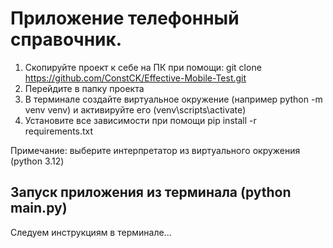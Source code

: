 # Приложение телефонный справочник.

1. Скопируйте проект к себе на ПК при помощи: git clone https://github.com/ConstCK/Effective-Mobile-Test.git
2. Перейдите в папку проекта
3. В терминале создайте виртуальное окружение (например python -m venv venv) и активируйте его (venv\scripts\activate)
4. Установите все зависимости при помощи pip install -r requirements.txt

Примечание: выберите интерпретатор из виртуального окружения (python 3.12)

## Запуск приложения из терминала (python main.py)

Следуем инструкциям в терминале...
